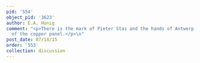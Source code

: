 ```yaml
---
pid: '554'
object_pid: '3623'
author: E.A. Honig
comment: "<p>There is the mark of Pieter Stas and the hands of Antwerp on the back
  of the copper panel.</p>\n"
post_date: 07/18/15
order: '553'
collection: discussion
---
```

